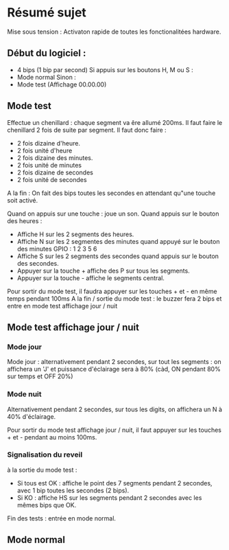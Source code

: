 # Résumé sujet
Mise sous tension : Activaton rapide de toutes les fonctionalitées hardware.

## Début du logiciel :
- 4 bips (1 bip par second)
Si appuis sur les boutons H, M ou S :
- Mode normal
Sinon :
- Mode test (Affichage 00.00.00)

## Mode test
Effectue un chenillard : chaque segment va êre allumé 200ms.
Il faut faire le chenillard 2 fois de suite par segment.
Il faut donc faire :
- 2 fois dizaine d'heure.
- 2 fois unité d'heure
- 2 fois dizaine des minutes.
- 2 fois unité de minutes
- 2 fois dizaine de secondes
- 2 fois unité de secondes

A la fin : On fait des bips toutes les secondes en attendant qu"une touche soit activé.

Quand on appuis sur une touche : joue un son.
Quand appuis sur le bouton des heures :
- Affiche H sur les 2 segments des heures.
- Affiche N sur les 2 segmentes des minutes quand appuyé sur le bouton des minutes GPIO : 1 2 3 5 6
- Affiche S sur les 2 segments des secondes quand appuis sur le bouton des secondes.
- Appuyer sur la touche + affiche des P sur tous les segments.
- Appuyer sur la touche - affiche le segments central.

Pour sortir du mode test, il faudra appuyer sur les touches + et - en même temps pendant 100ms
A la fin / sortie du mode test : le buzzer fera 2 bips et entre en mode test affichage jour / nuit

## Mode test affichage jour / nuit
### Mode jour
Mode jour :
alternativement pendant 2 secondes, sur tout les segments : on affichera un 'J' et puissance d'éclairage sera à 80% (càd, ON pendant 80% sur temps et OFF 20%)

### Mode nuit
Alternativement pendant 2 secondes, sur tous les digits, on affichera un N à 40% d'éclairage.

Pour sortir du mode test affichage jour / nuit, il faut appuyer sur les touches + et - pendant au moins 100ms.

### Signalisation du reveil
à la sortie du mode test : 
- Si tous est OK : affiche le point des 7 segments pendant 2 secondes, avec 1 bip toutes les secondes (2 bips).
- Si KO : affiche HS sur les segments pendant 2 secondes avec les mêmes bips que OK.

Fin des tests : entrée en mode normal.

## Mode normal